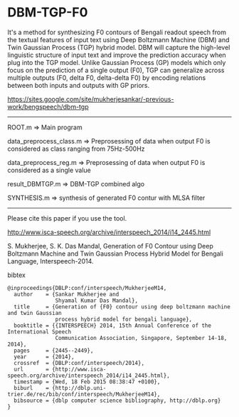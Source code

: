 # DBM-TGP-F0

It's a method for synthesizing F0 contours of Bengali readout speech from the textual features of input text using Deep Boltzmann Machine (DBM) and Twin Gaussian Process (TGP) hybrid model. DBM will capture the high-level linguistic structure of input text and improve the prediction accuracy when plug into the TGP model. Unlike Gaussian Process (GP) models which only focus on the prediction of a single output (F0), TGP can generalize across multiple outputs (F0, delta F0, delta-delta F0) by encoding relations between both inputs and outputs with GP priors.

https://sites.google.com/site/mukherjesankar/-previous-work/bengspeech/dbm-tgp

----
ROOT.m  => Main program

data_preprocess_class.m  => Preprosessing of data when output F0 is considered as class ranging from 75Hz-500Hz

data_preprocess_reg.m  => Preprosessing of data when output F0 is considered as a single value

result_DBMTGP.m => DBM-TGP combined algo

SYNTHESIS.m  => synthesis of generated F0 contur with MLSA filter

----
Please cite this paper if you use the tool.

http://www.isca-speech.org/archive/interspeech_2014/i14_2445.html

S. Mukherjee, S. K. Das Mandal, Generation of F0 Contour using Deep Boltzmann Machine and Twin Gaussian Process Hybrid Model for Bengali Language, Interspeech-2014.

bibtex
```
@inproceedings{DBLP:conf/interspeech/MukherjeeM14,
  author    = {Sankar Mukherjee and
               Shyamal Kumar Das Mandal},
  title     = {Generation of {F0} contour using deep boltzmann machine and twin Gaussian
               process hybrid model for bengali language},
  booktitle = {{INTERSPEECH} 2014, 15th Annual Conference of the International Speech
               Communication Association, Singapore, September 14-18, 2014},
  pages     = {2445--2449},
  year      = {2014},
  crossref  = {DBLP:conf/interspeech/2014},
  url       = {http://www.isca-speech.org/archive/interspeech_2014/i14_2445.html},
  timestamp = {Wed, 18 Feb 2015 08:38:47 +0100},
  biburl    = {http://dblp.uni-trier.de/rec/bib/conf/interspeech/MukherjeeM14},
  bibsource = {dblp computer science bibliography, http://dblp.org}
}
```
